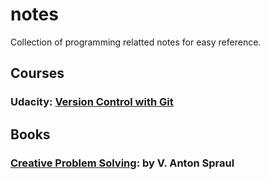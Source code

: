 # notes
Collection of programming relatted notes for easy reference.

## Courses
### Udacity: [Version Control with Git](git-version-control.md)


## Books

### [Creative Problem Solving](creative-problem-solving.md): by V. Anton Spraul